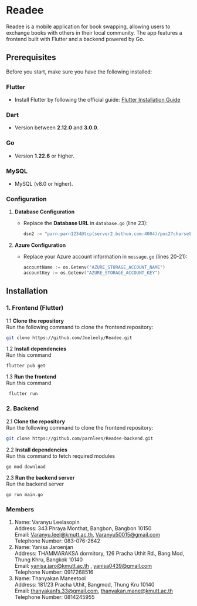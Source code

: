 # Readee
Readee is a mobile application for book swapping, allowing users to exchange books with others in their local community. The app features a frontend built with Flutter and a backend powered by Go.

## Prerequisites
Before you start, make sure you have the following installed:

### Flutter
- Install Flutter by following the official guide: [Flutter Installation Guide](https://docs.flutter.dev/)

### Dart
- Version between **2.12.0** and **3.0.0**.

### Go
- Version **1.22.6** or higher.

### MySQL
- MySQL (v8.0 or higher).

### Configuration
1. **Database Configuration**
   - Replace the **Database URL** in `database.go` (line 23):
     ```go
     dsn2 := "parn:parn1234@tcp(server2.bsthun.com:4004)/poc2?charset=utf8mb4&parseTime=true&loc=Local"
     ```

2. **Azure Configuration**
   - Replace your Azure account information in `message.go` (lines 20-21):
     ```go
     accountName := os.Getenv("AZURE_STORAGE_ACCOUNT_NAME")
     accountKey := os.Getenv("AZURE_STORAGE_ACCOUNT_KEY")
     ```

## Installation

### 1. Frontend (Flutter)

1.1 **Clone the repository**  
   Run the following command to clone the frontend repository:
   ```bash
   git clone https://github.com/Joeleely/Readee.git
   ```

1.2 **Install dependencies** <br>
   Run this command
   ```
   flutter pub get
   ```

1.3 **Run the frontend** <br>
   Run this command
   ```
    flutter run
   ```
    
### 2. Backend 
    
2.1 **Clone the repository**  
Run the following command to clone the frontend repository:  
```bash
git clone https://github.com/parnlees/Readee-backend.git
```
2.2 **Install dependencies**  
Run this command to fetch required modules
```
go mod download
```
2.3 **Run the backend server**  
Run the backend server
```
go run main.go
```

### Members  
1. Name: Varanyu Leelasopin  
   Address: 343 Phraya Monthat, Bangbon, Bangbon 10150  
   Email: Varanyu.leel@kmutt.ac.th, Varanyu50015@gmail.com  
   Telephone Number: 083-076-2642  
2. Name: Yanisa Jaroenjan  
   Address: THAMMARAKSA dormitory, 126 Pracha Uthit Rd., Bang Mod, Thung Khru, Bangkok 10140  
   Email: yanisa.jaro@kmutt.ac.th , yanisa0439@gmail.com  
   Telephone Number: 0917268516
3. Name: Thanyakan Maneetool  
   Address: 181/23 Pracha Uthit, Bangmod, Thung Kru 10140  
   Email: thanyakanfs.33@gmail.com, thanyakan.mane@kmutt.ac.th  
   Telephone Number: 0814245955
